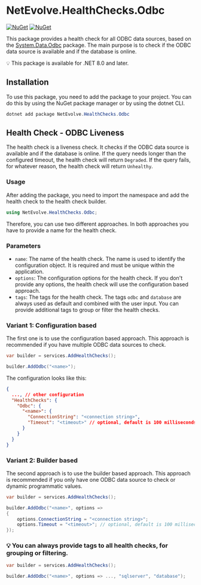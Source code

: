 # NetEvolve.HealthChecks.Odbc

[![NuGet](https://img.shields.io/nuget/v/NetEvolve.HealthChecks.Odbc?logo=nuget)](https://www.nuget.org/packages/NetEvolve.HealthChecks.Odbc/)
[![NuGet](https://img.shields.io/nuget/dt/NetEvolve.HealthChecks.Odbc?logo=nuget)](https://www.nuget.org/packages/NetEvolve.HealthChecks.Odbc/)

This package provides a health check for all ODBC data sources, based on the [System.Data.Odbc](https://www.nuget.org/packages/System.Data.Odbc/) package.
The main purpose is to check if the ODBC data source is available and if the database is online.

:bulb: This package is available for .NET 8.0 and later.

## Installation
To use this package, you need to add the package to your project. You can do this by using the NuGet package manager or by using the dotnet CLI.
```powershell
dotnet add package NetEvolve.HealthChecks.Odbc
```

## Health Check - ODBC Liveness
The health check is a liveness check. It checks if the ODBC data source is available and if the database is online.
If the query needs longer than the configured timeout, the health check will return `Degraded`.
If the query fails, for whatever reason, the health check will return `Unhealthy`.

### Usage
After adding the package, you need to import the namespace and add the health check to the health check builder.
```csharp
using NetEvolve.HealthChecks.Odbc;
```
Therefore, you can use two different approaches. In both approaches you have to provide a name for the health check.

### Parameters
- `name`: The name of the health check. The name is used to identify the configuration object. It is required and must be unique within the application.
- `options`: The configuration options for the health check. If you don't provide any options, the health check will use the configuration based approach.
- `tags`: The tags for the health check. The tags `odbc` and `database` are always used as default and combined with the user input. You can provide additional tags to group or filter the health checks.

### Variant 1: Configuration based
The first one is to use the configuration based approach. This approach is recommended if you have multiple ODBC data sources to check.
```csharp
var builder = services.AddHealthChecks();

builder.AddOdbc("<name>");
```

The configuration looks like this:
```json
{
  ..., // other configuration
  "HealthChecks": {
    "Odbc": {
      "<name>": {
        "ConnectionString": "<connection string>",
        "Timeout": "<timeout>" // optional, default is 100 milliseconds
      }
    }
  }
}
```

### Variant 2: Builder based
The second approach is to use the builder based approach. This approach is recommended if you only have one ODBC data source to check or dynamic programmatic values.
```csharp
var builder = services.AddHealthChecks();

builder.AddOdbc("<name>", options =>
{
    options.ConnectionString = "<connection string>";
    options.Timeout = "<timeout>"; // optional, default is 100 milliseconds
});
```

### :bulb: You can always provide tags to all health checks, for grouping or filtering.

```csharp
var builder = services.AddHealthChecks();

builder.AddOdbc("<name>", options => ..., "sqlserver", "database");
```